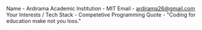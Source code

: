 Name - Ardirama
Academic Institution - MIT
Email - ardirama26@gmail.com
Your Interests / Tech Stack - Competetive Programming
Quote - "Coding for education make not you loss."
